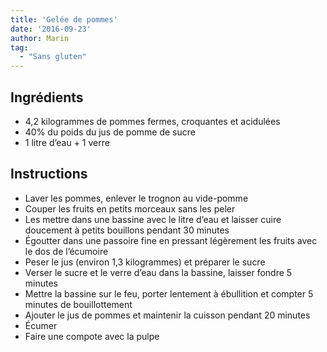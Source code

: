 ```yaml
---
title: 'Gelée de pommes'
date: '2016-09-23'
author: Marin
tag: 
  - "Sans gluten"
---
```

## Ingrédients
- 4,2 kilogrammes de pommes fermes, croquantes et acidulées
- 40% du poids du jus de pomme de sucre
- 1 litre d’eau + 1 verre

## Instructions
- Laver les pommes, enlever le trognon au vide-pomme
- Couper les fruits en petits morceaux sans les peler
- Les mettre dans une bassine avec le litre d’eau et laisser cuire doucement à petits bouillons pendant 30 minutes
- Égoutter dans une passoire fine en pressant légèrement les fruits avec le dos de l’écumoire
- Peser le jus (environ 1,3 kilogrammes) et préparer le sucre
- Verser le sucre et le verre d’eau dans la bassine, laisser fondre 5 minutes
- Mettre la bassine sur le feu, porter lentement à ébullition et compter 5 minutes de bouillottement
- Ajouter le jus de pommes et maintenir la cuisson pendant 20 minutes
- Écumer
- Faire une compote avec la pulpe

